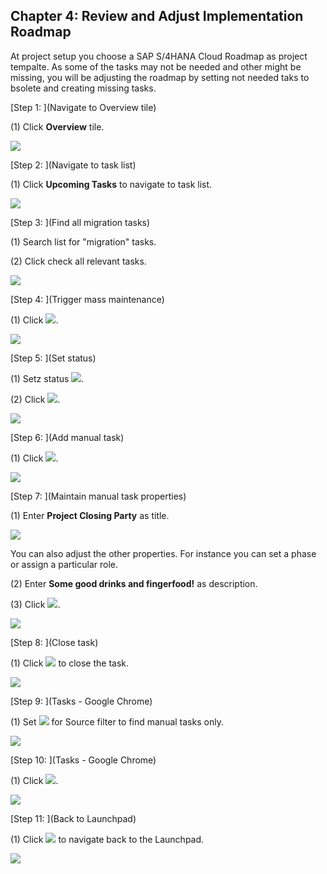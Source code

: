 ﻿## Chapter 4: Review and Adjust Implementation Roadmap

At project setup you choose a SAP S/4HANA Cloud Roadmap as project tempalte. As some of the tasks may not be needed and other might be missing, you will be adjusting the roadmap by setting not needed taks to bsolete and creating missing tasks.



[Step 1: ](Navigate to Overview tile)



\(1\) Click  **Overview**  tile.

![](Markdown_files/img_0.png)



[Step 2: ](Navigate to task list)



\(1\) Click  **Upcoming Tasks**  to navigate to task list.

![](Markdown_files/img_000.png)



[Step 3: ](Find all migration tasks)



\(1\) Search list for "migration" tasks.

\(2\) Click check all relevant tasks.

![](Markdown_files/img_001.png)



[Step 4: ](Trigger mass maintenance)



\(1\) Click  ![](Markdown_files/fieldicon.png).

![](Markdown_files/img_002.png)



[Step 5: ](Set status)



\(1\) Setz status  ![](Markdown_files/fieldicon00.png).

\(2\) Click  ![](Markdown_files/fieldicon01.png).

![](Markdown_files/img_003.png)



[Step 6: ](Add manual task)



\(1\) Click  ![](Markdown_files/fieldicon02.png).

![](Markdown_files/img_004.png)



[Step 7: ](Maintain manual task properties)



\(1\) Enter  **Project Closing Party**  as title.

![](Markdown_files/info_word.png)

You can also adjust the other properties. For instance you can set a phase or assign a particular role.



 

\(2\) Enter  **Some good drinks and fingerfood\!**  as description.

\(3\) Click  ![](Markdown_files/fieldicon03.png).

![](Markdown_files/img_005.png)



[Step 8: ](Close task)



\(1\) Click  ![](Markdown_files/fieldicon04.png) to close the task.

![](Markdown_files/img_006.png)



[Step 9: ](Tasks - Google Chrome)



\(1\) Set ![](Markdown_files/fieldicon05.png) for Source filter to find manual tasks only.

![](Markdown_files/img_007.png)



[Step 10: ](Tasks - Google Chrome)



\(1\) Click  ![](Markdown_files/fieldicon06.png).

![](Markdown_files/img_008.png)



[Step 11: ](Back to Launchpad)



\(1\) Click  ![](Markdown_files/fieldicon0000.png) to navigate back to the Launchpad.

![](Markdown_files/img_009.png)



